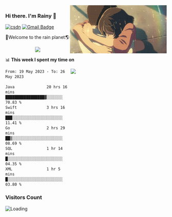 <img  align='right' height="150" src="https://github.com/LikeRainDay/LikeRainDay/blob/master/pic/img_rain_1.gif?raw=true">



### Hi there. I'm Rainy :lemon:

[![csdn](https://img.shields.io/badge/-csdn-c14438?style=flat-square&logo=c&logoColor=white)](https://blog.csdn.net/qq_15807167)
[![Gmail Badge](https://img.shields.io/badge/-gmail-c14438?style=flat-square&logo=Gmail&logoColor=white&link=mailto:houshuai0816@gmail.com)](mailto:houshuai0816@gmail.com)

🚀Welcome to the rain planet🌎

<center>
<img align='center'  src="https://source.unsplash.com/user/rainyhehe/likes">
</center>

📊 **This week I spent my time on**

<img align='right'   width="300" src="https://github-readme-stats.vercel.app/api?username=LikeRainDay&show_icons=true&title_color=fff&icon_color=79ff97&text_color=9f9f9f&bg_color=151515&count_private=true">

<!--START_SECTION:waka-->

```text
From: 19 May 2023 - To: 26 May 2023

Java              20 hrs 16 mins  █████████████████▓░░░░░░░   70.83 %
Swift             3 hrs 16 mins   ███░░░░░░░░░░░░░░░░░░░░░░   11.41 %
Go                2 hrs 29 mins   ██▒░░░░░░░░░░░░░░░░░░░░░░   08.69 %
SQL               1 hr 14 mins    █░░░░░░░░░░░░░░░░░░░░░░░░   04.35 %
XML               1 hr 5 mins     █░░░░░░░░░░░░░░░░░░░░░░░░   03.80 %
```

<!--END_SECTION:waka-->

### Visitors Count
<img align="left" src = "https://profile-counter.glitch.me/LikeRainDay/count.svg" alt ="Loading">
